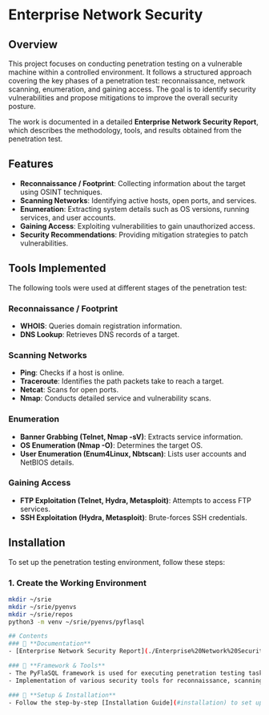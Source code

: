 # Enterprise Network Security

## Overview
This project focuses on conducting penetration testing on a vulnerable machine within a controlled environment. It follows a structured approach covering the key phases of a penetration test: reconnaissance, network scanning, enumeration, and gaining access. The goal is to identify security vulnerabilities and propose mitigations to improve the overall security posture.

The work is documented in a detailed **Enterprise Network Security Report**, which describes the methodology, tools, and results obtained from the penetration test.

## Features
- **Reconnaissance / Footprint**: Collecting information about the target using OSINT techniques.
- **Scanning Networks**: Identifying active hosts, open ports, and services.
- **Enumeration**: Extracting system details such as OS versions, running services, and user accounts.
- **Gaining Access**: Exploiting vulnerabilities to gain unauthorized access.
- **Security Recommendations**: Providing mitigation strategies to patch vulnerabilities.

## Tools Implemented
The following tools were used at different stages of the penetration test:

### **Reconnaissance / Footprint**
- **WHOIS**: Queries domain registration information.
- **DNS Lookup**: Retrieves DNS records of a target.

### **Scanning Networks**
- **Ping**: Checks if a host is online.
- **Traceroute**: Identifies the path packets take to reach a target.
- **Netcat**: Scans for open ports.
- **Nmap**: Conducts detailed service and vulnerability scans.

### **Enumeration**
- **Banner Grabbing (Telnet, Nmap -sV)**: Extracts service information.
- **OS Enumeration (Nmap -O)**: Determines the target OS.
- **User Enumeration (Enum4Linux, Nbtscan)**: Lists user accounts and NetBIOS details.

### **Gaining Access**
- **FTP Exploitation (Telnet, Hydra, Metasploit)**: Attempts to access FTP services.
- **SSH Exploitation (Hydra, Metasploit)**: Brute-forces SSH credentials.

## Installation
To set up the penetration testing environment, follow these steps:

### **1. Create the Working Environment**
```bash
mkdir ~/srie
mkdir ~/srie/pyenvs
mkdir ~/srie/repos
python3 -m venv ~/srie/pyenvs/pyflasql

## Contents
### 📄 **Documentation**
- [Enterprise Network Security Report](./Enterprise%20Network%20Security%20Report%20-%20Yasser%20EL%20KOUHEN.pdf): Detailed analysis of the penetration test, including methodologies, results, and security recommendations.

### 🔧 **Framework & Tools**
- The PyFlaSQL framework is used for executing penetration testing tasks.
- Implementation of various security tools for reconnaissance, scanning, enumeration, and exploitation.

### 🚀 **Setup & Installation**
- Follow the step-by-step [Installation Guide](#installation) to set up the environment and run the framework.
